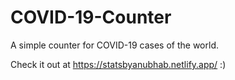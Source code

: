 # COVID-19-Counter
A simple counter for COVID-19 cases of the world.

Check it out at https://statsbyanubhab.netlify.app/ :)
